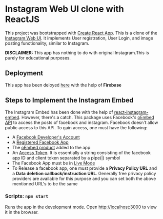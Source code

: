 # Instagram Web UI clone with ReactJS

This project was bootstrapped with [Create React App](https://github.com/facebook/create-react-app). This is a clone of the [Instagram Web UI](https://www.instagram.com). It implements User registration, User Login, and image posting functionality, similar to Instagram. <br />
<p> <strong>DISCLAIMER:</strong> This app has nothing to do with original Instagram.This is purely for educational purposes.</p> 

## Deployment

This app has been deloyed [here](https://instagram-clone-e4541.web.app/) with the help of **Firebase**

## Steps to Implement the Instagram Embed
The Instagram Embed has been done with the help of [react-instagram-embed](https://www.npmjs.com/package/react-instagram-embed). However, there's a catch. This package uses Facebook's [oEmbed API](https://developers.facebook.com/docs/instagram/oembed) to access the posts of facebook and instagram. Facebook doesn't allow public access to this API. To gain access, one must have the following:
<ul>
    <li>A <a href="https://developers.facebook.com/">Facebook Developer's Account</a></li>
    <li>A <a href="https://developers.facebook.com/docs/development#register">Registered Facebook App</a></li>
    <li>The <a href="https://developers.facebook.com/docs/instagram/oembed#oembed-product">oEmbed product</a> added to the app</li>
    <li>An <a href="https://developers.facebook.com/docs/instagram/oembed#access-tokens">Access Token</a>. It is essentially a string consisting of the facebook app ID and client token separated by a pipe(|) symbol</li>
    <li>The Facebook App must be in <a href="https://developers.facebook.com/docs/development#live-mode">Live Mode</a></li>
    <li>To Release a facebook app, one must provide a <strong>Privacy Policy URL</strong> and a <strong>Data deletion callback/instruction URL</strong>. Generally free privacy policy providers are available for this purpose and you can set both the above mentioned URL's to be the same</li>
</ul> 

### Scripts: `npm start`

Runs the app in the development mode.
Open [http://localhost:3000](http://localhost:3000) to view it in the browser.



